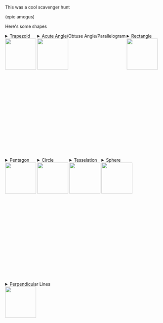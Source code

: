 This was a cool scavenger hunt

(epic amogus)

Here's some shapes

<style>
  details {
    width: fit-content;
    display: inline-block;
    vertical-align: top;
    height: 400px;
  }
  details[open] {
    width: 300px;
  }
  details[open] summary img {
    height: 0;
  }
  details[open] summary::after {
    content: "[CLICK TO CLOSE]"
  }
</style>

<details>
  <summary>
    Trapezoid<br />
    <img src="https://gsh.mtheorangeedu.repl.co/bees/trapezoidraw.jpg" width="100" />
  </summary>
  <img src="https://gsh.mtheorangeedu.repl.co/bees/trapezoid.jpg" width="100" />
  
  <i>Why is this a/an Trapezoid?</i>
  
  <p>The swing's top is the big base, the swing's handles are the angled sides, and the swing itself is the small top.</p>
</details>
<details>
  <summary>
    Acute Angle/Obtuse Angle/Parallelogram<br />
    <img src="https://gsh.mtheorangeedu.repl.co/bees/parallelogramraw.jpg" width="100" />
  </summary>
  <img src="https://gsh.mtheorangeedu.repl.co/bees/parallelogram.jpg" width="100" />
  
  <i>Why is this all of these shapes?</i>
  
  <p>The underlying shape is a parallelogram, which has 2 acute angles and 2 obtuse angles.</p>
</details>
<details>
  <summary>
    Rectangle<br />
    <img src="https://gsh.mtheorangeedu.repl.co/bees/rectangleraw.jpg" width="100" />
  </summary>
  <img src="https://gsh.mtheorangeedu.repl.co/bees/rectangle.jpg" width="100" />
  
  <i>Why is this a/an Rectangle?</i>
  
  <p>How... is it not?</p>
</details>
<details>
  <summary>
    Pentagon<br />
    <img src="https://gsh.mtheorangeedu.repl.co/bees/pentagonraw.jpg" width="100" />
  </summary>
  <img src="https://gsh.mtheorangeedu.repl.co/bees/pentagon.jpg" width="100" />
  
  <i>Why is this a/an Pentagon?</i>
  
  <p>The roof is the top two lines, the sides are the two bars, and the bottom is the very top of the wall.</p>
</details>
<details>
  <summary>
    Circle<br />
    <img src="https://gsh.mtheorangeedu.repl.co/bees/circleraw.jpg" width="100" />
  </summary>
  <img src="https://gsh.mtheorangeedu.repl.co/bees/circle.jpg" width="100" />
  
  <i>Why is this a/an Circle?</i>
</details>
<details>
  <summary>
    Tesselation<br />
    <img src="https://gsh.mtheorangeedu.repl.co/bees/tesselation.jpg" width="100" />
  </summary>
  
  <i>Why is this a/an Tesselation?</i>
</details>
<details>
  <summary>
    Sphere<br />
    <img src="https://gsh.mtheorangeedu.repl.co/bees/sphereraw.jpg" width="100" />
  </summary>
  <img src="https://gsh.mtheorangeedu.repl.co/bees/sphere.jpg" width="100" />
  
  <i>Why is this a/an Sphere?</i>
</details>
<details>
  <summary>
    Perpendicular Lines<br />
    <img src="https://gsh.mtheorangeedu.repl.co/bees/perpraw.jpg" width="100" />
  </summary>
  <img src="https://gsh.mtheorangeedu.repl.co/bees/perp.jpg" width="100" />
  
  <i>Why is this a/an Perpendicular Lines?</i>
</details>
